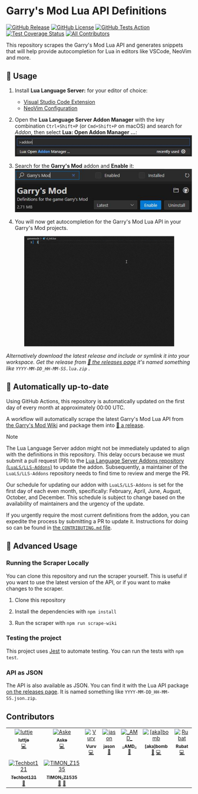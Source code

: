 # Garry's Mod Lua API Definitions

[![GitHub Release](https://img.shields.io/github/v/release/luttje/glua-api-snippets)](https://github.com/luttje/glua-api-snippets/releases)
[![GitHub License](https://img.shields.io/github/license/luttje/glua-api-snippets)](https://github.com/luttje/glua-api-snippets/blob/main/LICENSE)
[![GitHub Tests Action](https://github.com/luttje/glua-api-snippets/actions/workflows/tests.yml/badge.svg)](https://github.com/luttje/glua-api-snippets/actions/workflows/tests.yml)
[![Test Coverage Status](https://coveralls.io/repos/github/luttje/glua-api-snippets/badge.svg?branch=main)](https://coveralls.io/github/luttje/glua-api-snippets?branch=main)
[![All Contributors](https://img.shields.io/github/all-contributors/luttje/glua-api-snippets?color=ee8449&style=flat-square)](#contributors)

This repository scrapes the Garry's Mod Lua API and generates snippets that will help provide autocompletion for Lua in editors like VSCode, NeoVim and more.

## 🔨 Usage

1. Install **Lua Language Server:** for your editor of choice:
    * [Visual Studio Code Extension](https://marketplace.visualstudio.com/items?itemName=sumneko.lua)
    * [NeoVim Configuration](https://github.com/LuaLS/lua-language-server#neovim)
  
2. Open the **Lua Language Server Addon Manager** with the key combination `Ctrl+Shift+P` (or `Cmd+Shift+P` on macOS) and search for *Addon*, then select **Lua: Open Addon Manager ...**:
![VSCode editor command suggestion showing: Lua: Open Addon Manager ...](docs/lls-addon-manager-command.jpg)

3. Search for the **Garry's Mod** addon and **Enable** it:
![Lua Language Server Addon Manager showing the Garry's Mod addon](docs/lls-addon-manager-gmod.jpg)

4. You will now get autocompletion for the Garry's Mod Lua API in your Garry's Mod projects.

<div align="center">

  ![VSCode showing autocomplete options from the GLua API while typing code with EmmyLua](docs/demo-autocompletion.gif)

</div>

*Alternatively download the latest release and include or symlink it into your workspace. Get the release from [🔗 the releases page](https://github.com/luttje/glua-api-snippets/releases) it's named something like `YYYY-MM-DD_HH-MM-SS.lua.zip` .*

## 📅 Automatically up-to-date

Using GitHub Actions, this repository is automatically updated on the first day of every month at approximately 00:00 UTC.

A workflow will automatically scrape the latest Garry's Mod Lua API from [the Garry's Mod Wiki](https://wiki.facepunch.com/gmod/) and package them into [🔗 a release](https://github.com/luttje/glua-api-snippets/releases).

> [!NOTE]
>
> The Lua Language Server addon might not be immediately updated to align with the definitions in this repository. This delay occurs because we must submit a pull request (PR) to the [Lua Language Server Addons repository (`LuaLS/LLS-Addons`)](https://github.com/LuaLS/LLS-Addons) to update the addon. Subsequently, a maintainer of the `LuaLS/LLS-Addons` repository needs to find time to review and merge the PR.
>
> Our schedule for updating our addon with `LuaLS/LLS-Addons` is set for the first day of each even month, specifically: February, April, June, August, October, and December.
> This schedule is subject to change based on the availability of maintainers and the urgency of the update.
>
> If you urgently require the most current definitions from the addon, you can expedite the process by submitting a PR to update it. Instructions for doing so can be found in [the `CONTRIBUTING.md` file](https://github.com/luttje/glua-api-snippets/blob/main/CONTRIBUTING.md#updating-the-addon-for-lua-language-server).

## 🤖 Advanced Usage

### Running the Scraper Locally

You can clone this repository and run the scraper yourself. This is useful if you want to use the latest version of the API, or if you want to make changes to the scraper.

1. Clone this repository

2. Install the dependencies with `npm install`

3. Run the scraper with `npm run scrape-wiki`

### Testing the project

This project uses [Jest](https://jestjs.io/) to automate testing. You can run the tests with `npm test`.

### API as JSON

The API is also available as JSON. You can find it with the Lua API package [on the releases page](https://github.com/luttje/glua-api-snippets/releases). It is named something like `YYYY-MM-DD_HH-MM-SS.json.zip`.

## Contributors

<!-- ALL-CONTRIBUTORS-LIST:START - Do not remove or modify this section -->
<!-- prettier-ignore-start -->
<!-- markdownlint-disable -->
<table>
  <tbody>
    <tr>
      <td align="center" valign="top" width="14.28%"><a href="https://github.com/luttje"><img src="https://avatars.githubusercontent.com/u/2738114?v=4?s=100" width="100px;" alt="luttje"/><br /><sub><b>luttje</b></sub></a><br /><a href="#code-luttje" title="Code">💻</a></td>
      <td align="center" valign="top" width="14.28%"><a href="https://github.com/aske02"><img src="https://avatars.githubusercontent.com/u/45128441?v=4?s=100" width="100px;" alt="Aske"/><br /><sub><b>Aske</b></sub></a><br /><a href="#code-aske02" title="Code">💻</a></td>
      <td align="center" valign="top" width="14.28%"><a href="https://vurv78.github.io/"><img src="https://avatars.githubusercontent.com/u/56230599?v=4?s=100" width="100px;" alt="Vurv"/><br /><sub><b>Vurv</b></sub></a><br /><a href="#code-Vurv78" title="Code">💻</a></td>
      <td align="center" valign="top" width="14.28%"><a href="https://github.com/yogwoggf"><img src="https://avatars.githubusercontent.com/u/100450992?v=4?s=100" width="100px;" alt="jason"/><br /><sub><b>jason</b></sub></a><br /><a href="#ideas-yogwoggf" title="Ideas, Planning, & Feedback">🤔</a></td>
      <td align="center" valign="top" width="14.28%"><a href="https://blog.amd-nick.me"><img src="https://avatars.githubusercontent.com/u/9200174?v=4?s=100" width="100px;" alt="_AMD_"/><br /><sub><b>_AMD_</b></sub></a><br /><a href="#bug-AMD-NICK" title="Bug reports">🐛</a></td>
      <td align="center" valign="top" width="14.28%"><a href="https://github.com/b0mbie"><img src="https://avatars.githubusercontent.com/u/69766525?v=4?s=100" width="100px;" alt="[aka]bomb"/><br /><sub><b>[aka]bomb</b></sub></a><br /><a href="#bug-b0mbie" title="Bug reports">🐛</a> <a href="#code-b0mbie" title="Code">💻</a></td>
      <td align="center" valign="top" width="14.28%"><a href="http://steamcommunity.com/id/Robotboy655"><img src="https://avatars.githubusercontent.com/u/3299036?v=4?s=100" width="100px;" alt="Rubat"/><br /><sub><b>Rubat</b></sub></a><br /><a href="#code-robotboy655" title="Code">💻</a></td>
    </tr>
    <tr>
      <td align="center" valign="top" width="14.28%"><a href="https://github.com/Techbot121"><img src="https://avatars.githubusercontent.com/u/3000604?v=4?s=100" width="100px;" alt="Techbot121"/><br /><sub><b>Techbot121</b></sub></a><br /><a href="#bug-Techbot121" title="Bug reports">🐛</a></td>
      <td align="center" valign="top" width="14.28%"><a href="https://github.com/TIMONz1535"><img src="https://avatars.githubusercontent.com/u/7351599?v=4?s=100" width="100px;" alt="TIMON_Z1535"/><br /><sub><b>TIMON_Z1535</b></sub></a><br /><a href="#ideas-TIMONz1535" title="Ideas, Planning, & Feedback">🤔</a> <a href="#bug-TIMONz1535" title="Bug reports">🐛</a></td>
    </tr>
  </tbody>
</table>

<!-- markdownlint-restore -->
<!-- prettier-ignore-end -->

<!-- ALL-CONTRIBUTORS-LIST:END -->
